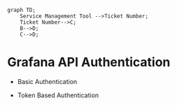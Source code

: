 ```mermaid
graph TD;
    Service Management Tool -->Ticket Number;
    Ticket Number-->C;
    B-->D;
    C-->D;
```

# Grafana API Authentication

- Basic Authentication

- Token Based Authentication
